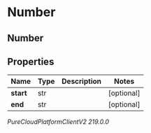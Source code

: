 # Number

## Number

## Properties

|Name | Type | Description | Notes|
|------------ | ------------- | ------------- | -------------|
| **start** | str |  | [optional] |
| **end** | str |  | [optional] |



_PureCloudPlatformClientV2 219.0.0_
